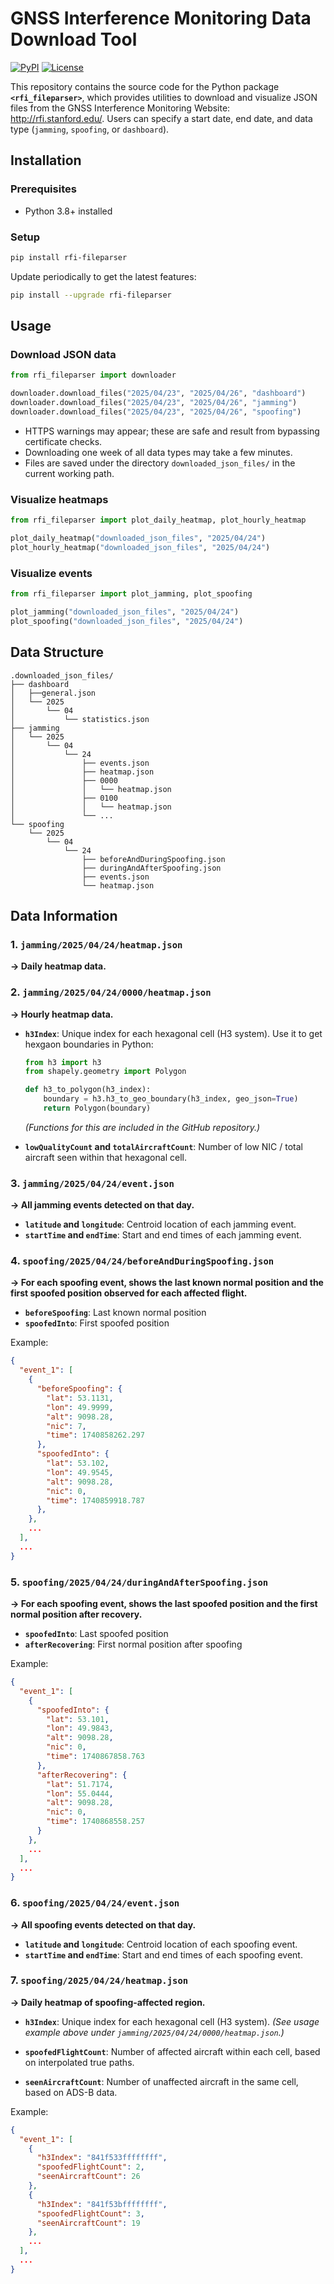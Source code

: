 # GNSS Interference Monitoring Data Download Tool
[![PyPI](https://img.shields.io/pypi/v/rfi-fileparser.svg)](https://pypi.org/project/rfi-fileparser/)
[![License](https://img.shields.io/github/license/zixi-liu/rfi-fileparser.svg)](LICENSE)

This repository contains the source code for the Python package **`<rfi_fileparser>`**, which provides utilities to download and visualize JSON files from the GNSS Interference Monitoring Website: http://rfi.stanford.edu/. Users can specify a start date, end date, and data type (`jamming`, `spoofing`, or `dashboard`).


## Installation
### Prerequisites
* Python 3.8+ installed

### Setup

```bash
pip install rfi-fileparser
```

Update periodically to get the latest features:

```bash
pip install --upgrade rfi-fileparser
```



## Usage

### Download JSON data

```python
from rfi_fileparser import downloader

downloader.download_files("2025/04/23", "2025/04/26", "dashboard")
downloader.download_files("2025/04/23", "2025/04/26", "jamming")
downloader.download_files("2025/04/23", "2025/04/26", "spoofing")
```

* HTTPS warnings may appear; these are safe and result from bypassing certificate checks.
* Downloading one week of all data types may take a few minutes.
* Files are saved under the directory `downloaded_json_files/` in the current working path.



### Visualize heatmaps

```python
from rfi_fileparser import plot_daily_heatmap, plot_hourly_heatmap

plot_daily_heatmap("downloaded_json_files", "2025/04/24")
plot_hourly_heatmap("downloaded_json_files", "2025/04/24")
```

### Visualize events

```python
from rfi_fileparser import plot_jamming, plot_spoofing

plot_jamming("downloaded_json_files", "2025/04/24")
plot_spoofing("downloaded_json_files", "2025/04/24")
```




## Data Structure 
```
.downloaded_json_files/
├── dashboard
│   ├──general.json
│   └── 2025
│       └── 04
│           └── statistics.json
├── jamming
│   └── 2025
│       └── 04
│           └── 24
│               ├── events.json
│               ├── heatmap.json
│               ├── 0000
│               │   └── heatmap.json
│               ├── 0100
│               │   └── heatmap.json
│               └── ...
└── spoofing
    └── 2025
        └── 04
            └── 24
                ├── beforeAndDuringSpoofing.json
                ├── duringAndAfterSpoofing.json
                ├── events.json
                └── heatmap.json

```



## Data Information

### 1. `jamming/2025/04/24/heatmap.json`

**→ Daily heatmap data.**


### 2. `jamming/2025/04/24/0000/heatmap.json`

**→ Hourly heatmap data.**

* **`h3Index`**: Unique index for each hexagonal cell (H3 system).
  Use it to get hexgaon boundaries in Python:

  ```python
  from h3 import h3
  from shapely.geometry import Polygon

  def h3_to_polygon(h3_index):
      boundary = h3.h3_to_geo_boundary(h3_index, geo_json=True)
      return Polygon(boundary)
  ```

  *(Functions for this are included in the GitHub repository.)*

* **`lowQualityCount` and `totalAircraftCount`**: Number of low NIC / total aircraft seen within that hexagonal cell.



### 3. `jamming/2025/04/24/event.json`

**→ All jamming events detected on that day.**

* **`latitude` and `longitude`**: Centroid location of each jamming event.
* **`startTime` and `endTime`**: Start and end times of each jamming event.



### 4. `spoofing/2025/04/24/beforeAndDuringSpoofing.json`

**→ For each spoofing event, shows the last known normal position and the first spoofed position observed for each affected flight.**

* **`beforeSpoofing`**: Last known normal position
* **`spoofedInto`**: First spoofed position

Example:

```json
{
  "event_1": [
    {
      "beforeSpoofing": {
        "lat": 53.1131,
        "lon": 49.9999,
        "alt": 9098.28,
        "nic": 7,
        "time": 1740858262.297
      },
      "spoofedInto": {
        "lat": 53.102,
        "lon": 49.9545,
        "alt": 9098.28,
        "nic": 0,
        "time": 1740859918.787
      },
    },
    ...
  ],
  ...
}
```



### 5. `spoofing/2025/04/24/duringAndAfterSpoofing.json`

**→ For each spoofing event, shows the last spoofed position and the first normal position after recovery.**

* **`spoofedInto`**: Last spoofed position
* **`afterRecovering`**: First normal position after spoofing

Example:

```json
{
  "event_1": [
    {
      "spoofedInto": {
        "lat": 53.101,
        "lon": 49.9843,
        "alt": 9098.28,
        "nic": 0,
        "time": 1740867858.763
      },
      "afterRecovering": {
        "lat": 51.7174,
        "lon": 55.0444,
        "alt": 9098.28,
        "nic": 0,
        "time": 1740868558.257
      }
    },
    ...
  ],
  ...
}
```



### 6. `spoofing/2025/04/24/event.json`

**→ All spoofing events detected on that day.**

* **`latitude` and `longitude`**: Centroid location of each spoofing event.
* **`startTime` and `endTime`**: Start and end times of each spoofing event.



### 7. `spoofing/2025/04/24/heatmap.json`

**→ Daily heatmap of spoofing-affected region.**

* **`h3Index`**: Unique index for each hexagonal cell (H3 system).
  *(See usage example above under `jamming/2025/04/24/0000/heatmap.json`.)*

* **`spoofedFlightCount`**: Number of affected aircraft within each cell, based on interpolated true paths.

* **`seenAircraftCount`**: Number of unaffected aircraft in the same cell, based on ADS-B data.

Example:

```json
{
  "event_1": [
    {
      "h3Index": "841f533ffffffff",
      "spoofedFlightCount": 2,
      "seenAircraftCount": 26
    },
    {
      "h3Index": "841f53bffffffff",
      "spoofedFlightCount": 3,
      "seenAircraftCount": 19
    },
    ...
  ],
  ...
}
```


